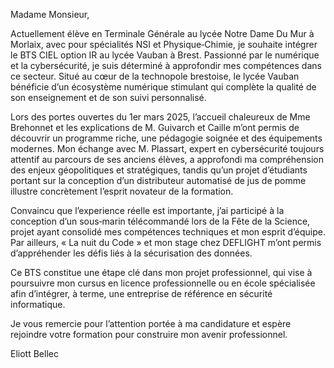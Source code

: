 Madame Monsieur,  

Actuellement élève en Terminale Générale au lycée Notre Dame Du Mur à Morlaix, avec pour spécialités NSI et Physique‑Chimie, je souhaite intégrer le BTS CIEL option IR au lycée Vauban à Brest. Passionné par le numérique et la cybersécurité, je suis déterminé à approfondir mes compétences dans ce secteur. Situé au cœur de la technopole brestoise, le lycée Vauban bénéficie d’un écosystème numérique stimulant qui complète la qualité de son enseignement et de son suivi personnalisé.  

Lors des portes ouvertes du 1er mars 2025, l’accueil chaleureux de Mme Brehonnet et les explications de M. Guivarch et Caille m’ont permis de découvrir un programme riche, une pédagogie soignée et des équipements modernes. Mon échange avec M. Plassart, expert en cybersécurité toujours attentif au parcours de ses anciens élèves, a approfondi ma compréhension des enjeux géopolitiques et stratégiques, tandis qu’un projet d’étudiants portant sur la conception d’un distributeur automatisé de jus de pomme illustre concrètement l’esprit novateur de la formation. 

Convaincu que l’experience réelle est importante, j’ai participé à la conception d’un sous‑marin télécommandé lors de la Fête de la Science, projet ayant consolidé mes compétences techniques et mon esprit d’équipe. Par ailleurs, « La nuit du Code » et mon stage chez DEFLIGHT m’ont permis d’appréhender les défis liés à la sécurisation des données.  

Ce BTS constitue une étape clé dans mon projet professionnel, qui vise à poursuivre mon cursus en licence professionnelle ou en école spécialisée afin d’intégrer, à terme, une entreprise de référence en sécurité informatique.  

Je vous remercie pour l’attention portée à ma candidature et espère rejoindre votre formation pour construire mon avenir professionnel.  

Eliott Bellec
